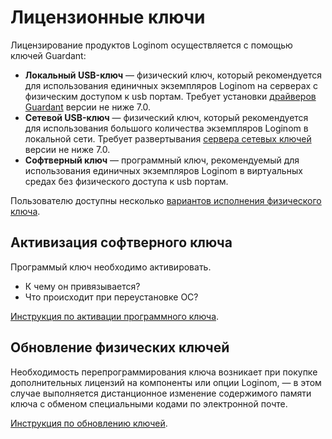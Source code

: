 # Лицензионные ключи

Лицензирование продуктов Loginom осуществляется с помощью ключей Guardant:

* **Локальный USB-ключ** — физический ключ, который рекомендуется для использования единичных экземпляров Loginom на серверах с физическим доступом к usb портам. Требует установки [драйверов Guardant](https://www.guardant.ru/support/download/drivers/) версии не ниже 7.0.
* **Сетевой USB-ключ** — физический ключ, который рекомендуется для использования большого количества экземпляров Loginom в локальной сети. Требует развертывания [сервера сетевых ключей](https://www.guardant.ru/support/download/server/) версии не ниже 7.0.
* **Софтверный ключ** — программный ключ, рекомендуемый для использования единичных экземпляров Loginom в виртуальных средах без физического доступа к usb портам.

Пользователю доступны несколько [вариантов исполнения физического ключа](../licenses/case.md).

## Активизация софтверного ключа

Программый ключ необходимо активировать.

* К чему он привязывается?
* Что происходит при переустановке ОС?

[Инструкция по активации программного ключа]().

## Обновление физических ключей

Необходимость перепрограммирования ключа возникает при покупке дополнительных лицензий на компоненты или опции Loginom, — в этом случае выполняется дистанционное изменение содержимого памяти ключа с обменом специальными кодами по электронной почте.

[Инструкция по обновлению ключей]().